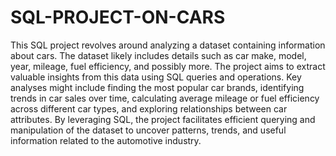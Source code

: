 # SQL-PROJECT-ON-CARS

This SQL project revolves around analyzing a dataset containing information about cars. The dataset likely includes details such as car make, model, year, mileage, fuel efficiency, and possibly more. The project aims to extract valuable insights from this data using SQL queries and operations. Key analyses might include finding the most popular car brands, identifying trends in car sales over time, calculating average mileage or fuel efficiency across different car types, and exploring relationships between car attributes. By leveraging SQL, the project facilitates efficient querying and manipulation of the dataset to uncover patterns, trends, and useful information related to the automotive industry.






